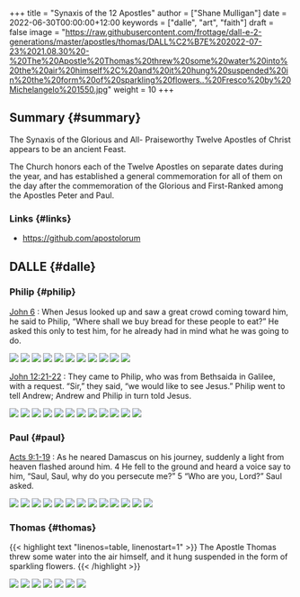 +++
title = "Synaxis of the 12 Apostles"
author = ["Shane Mulligan"]
date = 2022-06-30T00:00:00+12:00
keywords = ["dalle", "art", "faith"]
draft = false
image = "https://raw.githubusercontent.com/frottage/dall-e-2-generations/master/apostles/thomas/DALL%C2%B7E%202022-07-23%2021.08.30%20-%20The%20Apostle%20Thomas%20threw%20some%20water%20into%20the%20air%20himself%2C%20and%20it%20hung%20suspended%20in%20the%20form%20of%20sparkling%20flowers..%20Fresco%20by%20Michelangelo%201550.jpg"
weight = 10
+++

## Summary {#summary}

The Synaxis of the Glorious and All-
Praiseworthy Twelve Apostles of Christ appears
to be an ancient Feast.

The Church honors each of the Twelve Apostles
on separate dates during the year, and has
established a general commemoration for all of
them on the day after the commemoration of the
Glorious and First-Ranked among the Apostles
Peter and Paul.


### Links {#links}

-   <https://github.com/apostolorum>


## DALLE {#dalle}


### Philip {#philip}

[John 6](https://www.biblegateway.com/passage/?search=John%206&version=NIV)
: When Jesus looked up and saw a great crowd coming toward him, he said to Philip, “Where shall we buy bread for these people to eat?” He asked this only to test him, for he already had in mind what he was going to do.

![](https://github.com/frottage/dall-e-2-generations/raw/master/apostles/philip/DALL%C2%B7E%202022-11-01%2013.55.22%20-%20The%20Apostle%20Philip%20helps%20Jesus%20with%20the%20loaves%20and%20fish.%20Digital%20art.jpg)
![](https://github.com/frottage/dall-e-2-generations/raw/master/apostles/philip/DALL%C2%B7E%202022-11-01%2013.55.27%20-%20The%20Apostle%20Philip%20helps%20Jesus%20with%20the%20loaves%20and%20fish.%20Digital%20art.jpg)
![](https://github.com/frottage/dall-e-2-generations/raw/master/apostles/philip/DALL%C2%B7E%202022-11-01%2013.56.06%20-%20The%20Apostle%20Philip%20helps%20Jesus%20with%20the%20loaves%20and%20fish.%20Digital%20art.jpg)
![](https://github.com/frottage/dall-e-2-generations/raw/master/apostles/philip/DALL%C2%B7E%202022-11-01%2013.56.11%20-%20The%20Apostle%20Philip%20helps%20Jesus%20with%20the%20loaves%20and%20fish.%20Digital%20art.jpg)
![](https://github.com/frottage/dall-e-2-generations/raw/master/apostles/philip/DALL%C2%B7E%202022-11-01%2013.56.37%20-%20The%20Apostle%20Philip%20helps%20Jesus%20with%20the%20loaves%20and%20fish.%20Digital%20art.jpg)
![](https://github.com/frottage/dall-e-2-generations/raw/master/apostles/philip/DALL%C2%B7E%202022-11-01%2013.57.22%20-%20The%20Apostle%20Philip%20helps%20Jesus%20with%20the%20loaves%20of%20bread%20and%20the%20basket%20o%20fish.%20Digital%20art.jpg)
![](https://github.com/frottage/dall-e-2-generations/raw/master/apostles/philip/DALL%C2%B7E%202022-11-01%2013.57.26%20-%20The%20Apostle%20Philip%20helps%20Jesus%20with%20the%20loaves%20of%20bread%20and%20the%20basket%20o%20fish.%20Digital%20art.jpg)
![](https://github.com/frottage/dall-e-2-generations/raw/master/apostles/philip/DALL%C2%B7E%202022-11-01%2013.57.31%20-%20The%20Apostle%20Philip%20helps%20Jesus%20with%20the%20loaves%20of%20bread%20and%20the%20basket%20o%20fish.%20Digital%20art.jpg)
![](https://github.com/frottage/dall-e-2-generations/raw/master/apostles/philip/DALL%C2%B7E%202022-11-01%2013.57.45%20-%20The%20Apostle%20Philip%20helps%20Jesus%20with%20the%20loaves%20of%20bread%20and%20the%20basket%20o%20fish.%20Digital%20art.jpg)
![](https://github.com/frottage/dall-e-2-generations/raw/master/apostles/philip/DALL%C2%B7E%202022-11-01%2013.57.49%20-%20The%20Apostle%20Philip%20helps%20Jesus%20with%20the%20loaves%20of%20bread%20and%20the%20basket%20o%20fish.%20Digital%20art.jpg)
![](https://github.com/frottage/dall-e-2-generations/raw/master/apostles/philip/DALL%C2%B7E%202022-11-01%2013.57.53%20-%20The%20Apostle%20Philip%20helps%20Jesus%20with%20the%20loaves%20of%20bread%20and%20the%20basket%20o%20fish.%20Digital%20art.jpg)

[John 12:21-22](https://www.biblegateway.com/passage/?search=John%2012%3A21-22&version=NIV)
: They came to Philip, who was from Bethsaida in Galilee, with a request. “Sir,” they said, “we would like to see Jesus.” Philip went to tell Andrew; Andrew and Philip in turn told Jesus.

![](https://github.com/frottage/dall-e-2-generations/raw/master/apostles/philip/DALL%C2%B7E%202022-11-01%2013.59.01%20-%20The%20Apostle%20Philip%20answers%20the%20questions%20of%20the%20Greeks.%20Digital%20Art%20.jpg)
![](https://github.com/frottage/dall-e-2-generations/raw/master/apostles/philip/DALL%C2%B7E%202022-11-01%2013.59.05%20-%20The%20Apostle%20Philip%20answers%20the%20questions%20of%20the%20Greeks.%20Digital%20Art%20.jpg)
![](https://github.com/frottage/dall-e-2-generations/raw/master/apostles/philip/DALL%C2%B7E%202022-11-01%2013.59.07%20-%20The%20Apostle%20Philip%20answers%20the%20questions%20of%20the%20Greeks.%20Digital%20Art%20.jpg)
![](https://github.com/frottage/dall-e-2-generations/raw/master/apostles/philip/DALL%C2%B7E%202022-11-01%2013.59.11%20-%20The%20Apostle%20Philip%20answers%20the%20questions%20of%20the%20Greeks.%20Digital%20Art%20.jpg)
![](https://github.com/frottage/dall-e-2-generations/raw/master/apostles/philip/DALL%C2%B7E%202022-11-01%2013.59.25%20-%20The%20Apostle%20Philip%20answers%20the%20questions%20of%20the%20Greeks.%20Digital%20Art%20.jpg)
![](https://github.com/frottage/dall-e-2-generations/raw/master/apostles/philip/DALL%C2%B7E%202022-11-01%2013.59.28%20-%20The%20Apostle%20Philip%20answers%20the%20questions%20of%20the%20Greeks.%20Digital%20Art%20.jpg)
![](https://github.com/frottage/dall-e-2-generations/raw/master/apostles/philip/DALL%C2%B7E%202022-11-01%2013.59.30%20-%20The%20Apostle%20Philip%20answers%20the%20questions%20of%20the%20Greeks.%20Digital%20Art%20.jpg)
![](https://github.com/frottage/dall-e-2-generations/raw/master/apostles/philip/DALL%C2%B7E%202022-11-01%2013.59.33%20-%20The%20Apostle%20Philip%20answers%20the%20questions%20of%20the%20Greeks.%20Digital%20Art%20.jpg)
![](https://github.com/frottage/dall-e-2-generations/raw/master/apostles/philip/DALL%C2%B7E%202022-11-01%2013.59.59%20-%20The%20Apostle%20Philip%20answers%20the%20questions%20of%20the%20Greeks.%20Digital%20Art%20.jpg)
![](https://github.com/frottage/dall-e-2-generations/raw/master/apostles/philip/DALL%C2%B7E%202022-11-01%2014.00.02%20-%20The%20Apostle%20Philip%20answers%20the%20questions%20of%20the%20Greeks.%20Digital%20Art%20.jpg)
![](https://github.com/frottage/dall-e-2-generations/raw/master/apostles/philip/DALL%C2%B7E%202022-11-01%2014.00.05%20-%20The%20Apostle%20Philip%20answers%20the%20questions%20of%20the%20Greeks.%20Digital%20Art%20.jpg)
![](https://github.com/frottage/dall-e-2-generations/raw/master/apostles/philip/DALL%C2%B7E%202022-11-01%2014.00.08%20-%20The%20Apostle%20Philip%20answers%20the%20questions%20of%20the%20Greeks.%20Digital%20Art%20.jpg)


### Paul {#paul}

[Acts 9:1-19](https://www.biblegateway.com/passage/?search=Acts%209%3A1-19&version=NIV)
: As he neared Damascus on his journey, suddenly a light from heaven flashed around him. 4 He fell to the ground and heard a voice say to him, “Saul, Saul, why do you persecute me?” 5 “Who are you, Lord?” Saul asked.

![](https://github.com/frottage/dall-e-2-generations/raw/master/apostles/paul/DALL%C2%B7E%202022-11-02%2011.31.54%20-%20on%20the%20road%20to%20damascus,%20a%20light%20from%20the%20sky%20shines%20on%20saul,%20and%20he%20falls%20to%20the%20ground.%20digital%20art.jpg)
![](https://github.com/frottage/dall-e-2-generations/raw/master/apostles/paul/DALL%C2%B7E%202022-11-02%2011.32.01%20-%20on%20the%20road%20to%20damascus,%20a%20light%20from%20the%20sky%20shines%20on%20saul,%20and%20he%20falls%20to%20the%20ground.%20digital%20art.jpg)
![](https://github.com/frottage/dall-e-2-generations/raw/master/apostles/paul/DALL%C2%B7E%202022-11-02%2011.32.05%20-%20on%20the%20road%20to%20damascus,%20a%20light%20from%20the%20sky%20shines%20on%20saul,%20and%20he%20falls%20to%20the%20ground.%20digital%20art.jpg)
![](https://github.com/frottage/dall-e-2-generations/raw/master/apostles/paul/DALL%C2%B7E%202022-11-02%2011.32.08%20-%20on%20the%20road%20to%20damascus,%20a%20light%20from%20the%20sky%20shines%20on%20saul,%20and%20he%20falls%20to%20the%20ground.%20digital%20art.jpg)
![](https://github.com/frottage/dall-e-2-generations/raw/master/apostles/paul/DALL%C2%B7E%202022-11-02%2011.32.52%20-%20on%20the%20road%20to%20damascus,%20a%20light%20from%20the%20sky%20shines%20on%20saul,%20and%20he%20falls%20to%20the%20ground.%20digital%20art.jpg)
![](https://github.com/frottage/dall-e-2-generations/raw/master/apostles/paul/DALL%C2%B7E%202022-11-02%2011.33.12%20-%20on%20the%20road%20to%20damascus,%20a%20light%20from%20the%20sky%20shines%20on%20saul,%20and%20he%20falls%20to%20the%20ground.%20digital%20art.jpg)
![](https://github.com/frottage/dall-e-2-generations/raw/master/apostles/paul/DALL%C2%B7E%202022-11-02%2011.31.36%20-%20a%20light%20from%20the%20sky%20shines%20on%20saul,%20and%20he%20falls%20to%20the%20ground.%20digital%20art.jpg)
![](https://github.com/frottage/dall-e-2-generations/raw/master/apostles/paul/DALL%C2%B7E%202022-07-23%2021.24.21%20-%20Saul%20was%20walking%20alone%20on%20the%20road%20to%20Damascus.%20Suddenly,%20a%20light%20from%20heaven%20shone%20down%20from%20heaven.%20Fresco%20by%20Michelangelo%201550.jpg)
![](https://github.com/frottage/dall-e-2-generations/raw/master/apostles/paul/DALL%C2%B7E%202022-07-23%2021.24.26%20-%20Saul%20was%20walking%20alone%20on%20the%20road%20to%20Damascus.%20Suddenly,%20a%20light%20from%20heaven%20shone%20down%20from%20heaven.%20Fresco%20by%20Michelangelo%201550.jpg)
![](https://github.com/frottage/dall-e-2-generations/raw/master/apostles/paul/DALL%C2%B7E%202022-07-23%2021.24.33%20-%20Saul%20was%20walking%20alone%20on%20the%20road%20to%20Damascus.%20Suddenly,%20a%20light%20from%20heaven%20shone%20down%20from%20heaven.%20Fresco%20by%20Michelangelo%201550.jpg)
![](https://github.com/frottage/dall-e-2-generations/raw/master/apostles/paul/DALL%C2%B7E%202022-07-23%2021.24.54%20-%20Saul%20was%20walking%20alone%20on%20the%20road%20to%20Damascus.%20Suddenly,%20a%20light%20from%20heaven%20shone%20down%20from%20heaven.%20Fresco%20by%20Michelangelo%201550.jpg)
![](https://github.com/frottage/dall-e-2-generations/raw/master/apostles/paul/DALL%C2%B7E%202022-07-23%2021.24.58%20-%20Saul%20was%20walking%20alone%20on%20the%20road%20to%20Damascus.%20Suddenly,%20a%20light%20from%20heaven%20shone%20down%20from%20heaven.%20Fresco%20by%20Michelangelo%201550.jpg)
![](https://github.com/frottage/dall-e-2-generations/raw/master/apostles/paul/DALL%C2%B7E%202022-07-23%2021.25.04%20-%20Saul%20was%20walking%20alone%20on%20the%20road%20to%20Damascus.%20Suddenly,%20a%20light%20from%20heaven%20shone%20down%20from%20heaven.%20Fresco%20by%20Michelangelo%201550.jpg)


### Thomas {#thomas}

{{< highlight text "linenos=table, linenostart=1" >}}
The Apostle Thomas threw some water into the
air himself, and it hung suspended in the form
of sparkling flowers.
{{< /highlight >}}

![](https://github.com/frottage/dall-e-2-generations/raw/master/apostles/thomas/DALL%C2%B7E%202022-11-02%2011.42.37%20-%20Apostle%20Thomas%20threw%20water%20into%20the%20air,%20and%20it%20hung%20suspended%20in%20the%20form%20of%20sparkling%20flowers.%20Digital%20art.jpg)
![](https://github.com/frottage/dall-e-2-generations/raw/master/apostles/thomas/DALL%C2%B7E%202022-07-23%2021.08.02%20-%20The%20Apostle%20Thomas%20threw%20some%20water%20into%20the%20air%20himself,%20and%20it%20hung%20suspended%20in%20the%20form%20of%20sparkling%20flowers..%20Fresco%20by%20Michelangelo%201550.jpg)
![](https://github.com/frottage/dall-e-2-generations/raw/master/apostles/thomas/DALL%C2%B7E%202022-07-23%2021.08.30%20-%20The%20Apostle%20Thomas%20threw%20some%20water%20into%20the%20air%20himself,%20and%20it%20hung%20suspended%20in%20the%20form%20of%20sparkling%20flowers..%20Fresco%20by%20Michelangelo%201550.jpg)
![](https://github.com/frottage/dall-e-2-generations/raw/master/apostles/thomas/DALL%C2%B7E%202022-11-02%2011.41.48%20-%20Apostle%20Thomas%20threw%20water%20into%20the%20air,%20and%20it%20hung%20suspended%20in%20the%20form%20of%20sparkling%20flowers.%20Digital%20art.jpg)
![](https://github.com/frottage/dall-e-2-generations/raw/master/apostles/thomas/DALL%C2%B7E%202022-11-02%2011.41.52%20-%20Apostle%20Thomas%20threw%20water%20into%20the%20air,%20and%20it%20hung%20suspended%20in%20the%20form%20of%20sparkling%20flowers.%20Digital%20art.jpg)
![](https://github.com/frottage/dall-e-2-generations/raw/master/apostles/thomas/DALL%C2%B7E%202022-11-02%2011.42.00%20-%20Apostle%20Thomas%20threw%20water%20into%20the%20air,%20and%20it%20hung%20suspended%20in%20the%20form%20of%20sparkling%20flowers.%20Digital%20art.jpg)
![](https://github.com/frottage/dall-e-2-generations/raw/master/apostles/thomas/DALL%C2%B7E%202022-11-02%2011.43.28%20-%20Apostle%20Thomas%20threw%20water%20into%20the%20air,%20and%20it%20hung%20suspended%20in%20the%20form%20of%20sparkling%20flowers.%20Digital%20art.jpg)